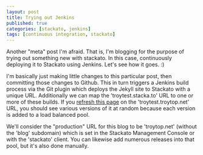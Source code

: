 ```yaml
---
layout: post
title: Trying out Jenkins
published: true
categories: [stackato, jenkins]
tags: [continuous integration, stackato]
---
```


Another "meta" post I'm afraid. That is, I'm blogging for the purpose of trying out something new with stackato. In this case, continuously deploying it to Stackato using Jenkins. Let's see how it goes. :)

I'm basically just making little changes to this particular post, then committing those changes to Github. This in turn triggers a Jenkins build process via the Git plugin which deploys the Jekyll site to Stackato with a unique URL. Additionally we can map the 'troytest.stacka.to' URL to one or more of these builds. If you [refresh this page](http://troytest.stacka.to/2013/05/14/trying-out-jenkins/) on the 'troytest.troytop.net' URL, you should see various versions of it at random because each version is added to a load balanced pool.

We'll consider the "production" URL for this blog to be 'troytop.net' (without the 'blog' subdomain) which is set in the Stackato Management Console or with the 'stackato' client. You can likewise add numerous releases into that pool, but it's also done manually. 

